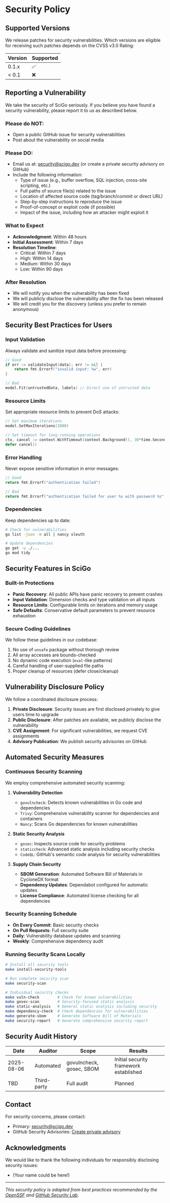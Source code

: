 # Security Policy

## Supported Versions

We release patches for security vulnerabilities. Which versions are eligible for receiving such patches depends on the CVSS v3.0 Rating:

| Version | Supported          |
| ------- | ------------------ |
| 0.1.x   | :white_check_mark: |
| < 0.1   | :x:                |

## Reporting a Vulnerability

We take the security of SciGo seriously. If you believe you have found a security vulnerability, please report it to us as described below.

### Please do NOT:
- Open a public GitHub issue for security vulnerabilities
- Post about the vulnerability on social media

### Please DO:
- Email us at: security@scigo.dev (or create a private security advisory on GitHub)
- Include the following information:
  - Type of issue (e.g., buffer overflow, SQL injection, cross-site scripting, etc.)
  - Full paths of source file(s) related to the issue
  - Location of affected source code (tag/branch/commit or direct URL)
  - Step-by-step instructions to reproduce the issue
  - Proof-of-concept or exploit code (if possible)
  - Impact of the issue, including how an attacker might exploit it

### What to Expect
- **Acknowledgment**: Within 48 hours
- **Initial Assessment**: Within 7 days
- **Resolution Timeline**: 
  - Critical: Within 7 days
  - High: Within 14 days
  - Medium: Within 30 days
  - Low: Within 90 days

### After Resolution
- We will notify you when the vulnerability has been fixed
- We will publicly disclose the vulnerability after the fix has been released
- We will credit you for the discovery (unless you prefer to remain anonymous)

## Security Best Practices for Users

### Input Validation
Always validate and sanitize input data before processing:
```go
// Good
if err := validateInput(data); err != nil {
    return fmt.Errorf("invalid input: %w", err)
}

// Bad
model.Fit(untrustedData, labels) // Direct use of untrusted data
```

### Resource Limits
Set appropriate resource limits to prevent DoS attacks:
```go
// Set maximum iterations
model.SetMaxIterations(1000)

// Set timeout for long-running operations
ctx, cancel := context.WithTimeout(context.Background(), 30*time.Second)
defer cancel()
```

### Error Handling
Never expose sensitive information in error messages:
```go
// Good
return fmt.Errorf("authentication failed")

// Bad
return fmt.Errorf("authentication failed for user %s with password %s", user, pass)
```

### Dependencies
Keep dependencies up to date:
```bash
# Check for vulnerabilities
go list -json -m all | nancy sleuth

# Update dependencies
go get -u ./...
go mod tidy
```

## Security Features in SciGo

### Built-in Protections
- **Panic Recovery**: All public APIs have panic recovery to prevent crashes
- **Input Validation**: Dimension checks and type validation on all inputs
- **Resource Limits**: Configurable limits on iterations and memory usage
- **Safe Defaults**: Conservative default parameters to prevent resource exhaustion

### Secure Coding Guidelines
We follow these guidelines in our codebase:
1. No use of `unsafe` package without thorough review
2. All array accesses are bounds-checked
3. No dynamic code execution (`eval`-like patterns)
4. Careful handling of user-supplied file paths
5. Proper cleanup of resources (defer close/cleanup)

## Vulnerability Disclosure Policy

We follow a coordinated disclosure process:

1. **Private Disclosure**: Security issues are first disclosed privately to give users time to upgrade
2. **Public Disclosure**: After patches are available, we publicly disclose the vulnerability
3. **CVE Assignment**: For significant vulnerabilities, we request CVE assignments
4. **Advisory Publication**: We publish security advisories on GitHub

## Automated Security Measures

### Continuous Security Scanning

We employ comprehensive automated security scanning:

1. **Vulnerability Detection**
   - `govulncheck`: Detects known vulnerabilities in Go code and dependencies
   - `Trivy`: Comprehensive vulnerability scanner for dependencies and containers
   - `Nancy`: Scans Go dependencies for known vulnerabilities

2. **Static Security Analysis**
   - `gosec`: Inspects source code for security problems
   - `staticcheck`: Advanced static analysis including security checks
   - `CodeQL`: GitHub's semantic code analysis for security vulnerabilities

3. **Supply Chain Security**
   - **SBOM Generation**: Automated Software Bill of Materials in CycloneDX format
   - **Dependency Updates**: Dependabot configured for automatic updates
   - **License Compliance**: Automated license checking for all dependencies

### Security Scanning Schedule

- **On Every Commit**: Basic security checks
- **On Pull Requests**: Full security suite
- **Daily**: Vulnerability database updates and scanning
- **Weekly**: Comprehensive dependency audit

### Running Security Scans Locally

```bash
# Install all security tools
make install-security-tools

# Run complete security scan
make security-scan

# Individual security checks
make vuln-check        # Check for known vulnerabilities
make gosec-scan        # Security-focused static analysis
make static-analysis   # General static analysis including security
make dependency-check  # Check dependencies for vulnerabilities
make generate-sbom     # Generate Software Bill of Materials
make security-report   # Generate comprehensive security report
```

## Security Audit History

| Date | Auditor | Scope | Results |
|------|---------|-------|---------|
| 2025-08-06 | Automated | govulncheck, gosec, SBOM | Initial security framework established |
| TBD | Third-party | Full audit | Planned |

## Contact

For security concerns, please contact:
- Primary: security@scigo.dev
- GitHub Security Advisories: [Create private advisory](https://github.com/YuminosukeSato/scigo/security/advisories/new)

## Acknowledgments

We would like to thank the following individuals for responsibly disclosing security issues:
- (Your name could be here!)

---

*This security policy is adapted from best practices recommended by the [OpenSSF](https://openssf.org/) and [GitHub Security Lab](https://securitylab.github.com/).*